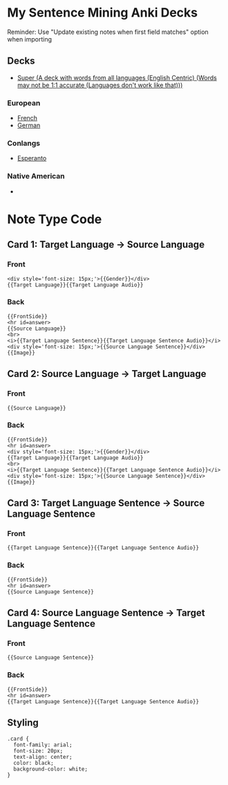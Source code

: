 # My Sentence Mining Anki Decks
Reminder: Use "Update existing notes when first field matches" option when importing
## Decks
- [Super (A deck with words from all languages (English Centric) (Words may not be 1:1 accurate (Languages don't work like that)))]()
### European
- [French]()
- [German]()
### Conlangs
- [Esperanto]()
### Native American
- 
# Note Type Code
## Card 1: Target Language -> Source Language
### Front
```
<div style='font-size: 15px;'>{{Gender}}</div>
{{Target Language}}{{Target Language Audio}}
```
### Back
```
{{FrontSide}}
<hr id=answer>
{{Source Language}}
<br>
<i>{{Target Language Sentence}}{{Target Language Sentence Audio}}</i>
<div style='font-size: 15px;'>{{Source Language Sentence}}</div>
{{Image}}
```
## Card 2: Source Language -> Target Language
### Front
```
{{Source Language}}
```
### Back
```
{{FrontSide}}
<hr id=answer>
<div style='font-size: 15px;'>{{Gender}}</div>
{{Target Language}}{{Target Language Audio}}
<br>
<i>{{Target Language Sentence}}{{Target Language Sentence Audio}}</i>
<div style='font-size: 15px;'>{{Source Language Sentence}}</div>
{{Image}}
```
## Card 3: Target Language Sentence -> Source Language Sentence
### Front
```
{{Target Language Sentence}}{{Target Language Sentence Audio}}
```
### Back
```
{{FrontSide}}
<hr id=answer>
{{Source Language Sentence}}
```
## Card 4: Source Language Sentence -> Target Language Sentence
### Front
```
{{Source Language Sentence}}
```
### Back
```
{{FrontSide}}
<hr id=answer>
{{Target Language Sentence}}{{Target Language Sentence Audio}}
```
## Styling
```
.card {
  font-family: arial;
  font-size: 20px;
  text-align: center;
  color: black;
  background-color: white;
}
```
